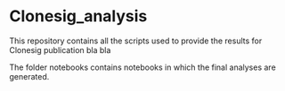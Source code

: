 # Clonesig_analysis
This repository contains all the scripts used to provide the results for Clonesig publication bla bla

The folder notebooks contains notebooks in which the final analyses are generated.
